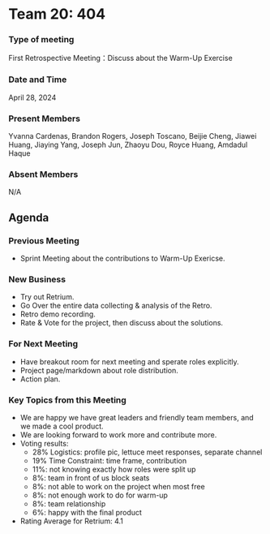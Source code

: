 # Team 20: 404
### Type of meeting
  First Retrospective Meeting：Discuss about the Warm-Up Exercise
### Date and Time
  April 28, 2024
### Present Members
  Yvanna Cardenas, Brandon Rogers, Joseph Toscano, Beijie Cheng, 
  Jiawei Huang, Jiaying Yang, Joseph Jun, Zhaoyu Dou, Royce Huang, Amdadul Haque
### Absent Members
  N/A
## Agenda
### Previous Meeting
  - Sprint Meeting about the contributions to Warm-Up Exericse.
### New Business
  - Try out Retrium.
  - Go Over the entire data collecting & analysis of the Retro. 
  - Retro demo recording.
  - Rate & Vote for the project, then discuss about the solutions.
### For Next Meeting
  - Have breakout room for next meeting and sperate roles explicitly.
  - Project page/markdown about role distribution.
  - Action plan.
### Key Topics from this Meeting
  - We are happy we have great leaders and friendly team members, and we made a cool product.
  - We are looking forward to work more and contribute more.
  - Voting results:
    - 28% Logistics: profile pic, lettuce meet responses, separate channel
    - 19% Time Constraint: time frame, contribution
    - 11%: not knowing exactly how roles were split up
    - 8%: team in front of us block seats
    - 8%: not able to work on the project when most free
    - 8%: not enough work to do for warm-up
    - 8%: team relationship
    - 6%: happy with the final product
  - Rating Average for Retrium: 4.1
### 
